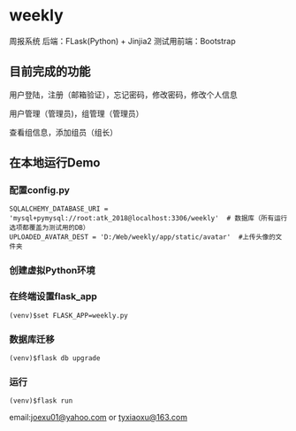 # weekly

周报系统
后端：FLask(Python) + Jinjia2
测试用前端：Bootstrap

## 目前完成的功能

用户登陆，注册（邮箱验证），忘记密码，修改密码，修改个人信息

用户管理（管理员)，组管理（管理员）

查看组信息，添加组员（组长）

## 在本地运行Demo

### 配置config.py
```
SQLALCHEMY_DATABASE_URI = 'mysql+pymysql://root:atk_2018@localhost:3306/weekly'  # 数据库（所有运行选项都覆盖为测试用的DB）
UPLOADED_AVATAR_DEST = 'D:/Web/weekly/app/static/avatar'  #上传头像的文件夹
```

### 创建虚拟Python环境

### 在终端设置flask_app
`(venv)$set FLASK_APP=weekly.py`

### 数据库迁移
`(venv)$flask db upgrade`

### 运行
`(venv)$flask run`

email:joexu01@yahoo.com   or   tyxiaoxu@163.com 